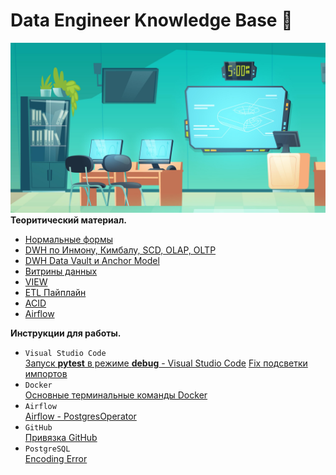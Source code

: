 # Data Engineer Knowledge Base 💾
![avatar](/image/avatar.png)
**Теоритический материал.**
 - [Нормальные формы](/DWH/NF.md)
 - [DWH по Инмону, Кимбалу, SCD, OLAP, OLTP](/DWH/dwh_theory.md)
 - [DWH Data Vault и Anchor Model](/DWH/dwh_data_vault_anchor_modeling.md)
 - [Витрины данных](/Datamart/data_mart.md)
 - [VIEW](/Datamart/view.md)
 - [ETL Пайплайн](/ETL/etl.md)
 - [ACID](/ACID/ACID.md)
 - [Airflow](/airflow_theory/airflow.md)

**Инструкции для работы.** 
- `Visual Studio Code`  
[Запуск **pytest** в режиме **debug** - Visual Studio Code](/VScode/debug_pytest.md)
[Fix подсветки импортов](/VScode/fix_import.md)
- `Docker`  
[Основные терминальные команды Docker](/docker/commands.md)
- `Airflow`  
[Airflow - PostgresOperator](/airflow/postgres_operator.md)
- `GitHub`  
[Привязка GitHub](/GitHub/ssh-keygen.md)
- `PostgreSQL`  
[Encoding Error](/Postgres/encoding_error.md)
